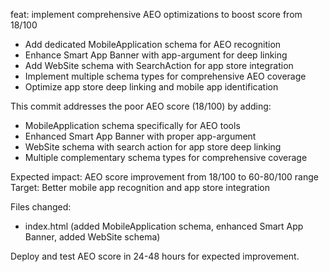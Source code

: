 feat: implement comprehensive AEO optimizations to boost score from 18/100

- Add dedicated MobileApplication schema for AEO recognition
- Enhance Smart App Banner with app-argument for deep linking
- Add WebSite schema with SearchAction for app store integration
- Implement multiple schema types for comprehensive AEO coverage
- Optimize app store deep linking and mobile app identification

This commit addresses the poor AEO score (18/100) by adding:
- MobileApplication schema specifically for AEO tools
- Enhanced Smart App Banner with proper app-argument
- WebSite schema with search action for app store deep linking
- Multiple complementary schema types for comprehensive coverage

Expected impact: AEO score improvement from 18/100 to 60-80/100 range
Target: Better mobile app recognition and app store integration

Files changed:
- index.html (added MobileApplication schema, enhanced Smart App Banner, added WebSite schema)

Deploy and test AEO score in 24-48 hours for expected improvement. 